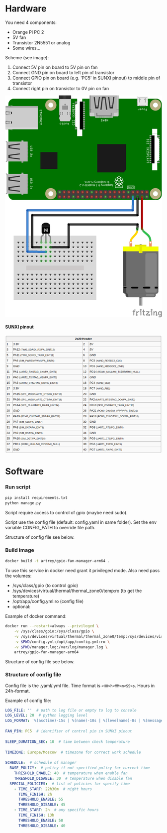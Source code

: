 # Hardware

You need 4 components:

* Orange Pi PC 2
* 5V fan
* Transistor 2N5551 or analog
* Some wires...

Scheme (see image):

1. Connect 5V pin on board to 5V pin on fan
2. Connect GND pin on board to left pin of transistor
3. Connect GPIO pin on board (e.g. 'PC5' in SUNXI pinout) to middle pin of transistor
4. Connect right pin on transistor to 0V pin on fan

![scheme](scheme.png)

#### SUNXI pinout

![pinout](sunxi-pinout.png)

# Software

### Run script

```bash
pip install requirements.txt
python manage.py
```

Script require access to control of gpio (maybe need sudo).

Script use the config file (default: config.yaml in same folder).
Set the env variable CONFIG_PATH to override file path.

Structure of config file see below.

### Build image

```bash
docker build -t artrey/gpio-fan-manager-arm64 .
```

To use this service in docker need grant it privileged mode. Also need pass the volumes:

* /sys/class/gpio (to control gpio)
* /sys/devices/virtual/thermal/thermal_zone0/temp:ro (to get the temperature)
* /opt/app/config.yml:ro (config file)
* optional: <volume with log file>

Example of docker command:

```bash
docker run --restart=always --privileged \
    -v /sys/class/gpio:/sys/class/gpio \
    -v /sys/devices/virtual/thermal/thermal_zone0/temp:/sys/devices/virtual/thermal/thermal_zone0/temp:ro \
    -v $PWD/config.yml:/opt/app/config.yml:ro \
    -v $PWD/manager.log:/var/log/manager.log \
    artrey/gpio-fan-manager-arm64
```

Structure of config file see below.

### Structure of config file

Config file is the .yaml/.yml file. Time format is ```<HH>h<MM>m<SS>s```. Hours in 24h-format.

Example of config file:

```yaml
LOG_FILE: ''  # path to log file or empty to log to console
LOG_LEVEL: 20  # python logging level
LOG_FORMAT: '%(asctime)-15s | %(name)-10s | %(levelname)-8s | %(message)s'  # python logging level

FAN_PIN: PC5  # identifier of control pin in SUNXI pinout

SLEEP_DURATION_SEC: 10  # time between check temperature

TIMEZONE: Europe/Moscow  # timezone for correct work schedule

SCHEDULE:  # schedule of manager
  BASE_POLICY:  # policy if not specified policy for current time
    THRESHOLD_ENABLE: 40  # temperature when enable fan
    THRESHOLD_DISABLE: 30  # temperature when disable fan
  SPECIAL_POLICIES:  # list of policies for specify time
    - TIME_START: 22h30m  # night hours
      TIME_FINISH: 2h
      THRESHOLD_ENABLE: 55
      THRESHOLD_DISABLE: 45
    - TIME_START: 2h  # any specific hours
      TIME_FINISH: 13h
      THRESHOLD_ENABLE: 50
      THRESHOLD_DISABLE: 40
```
